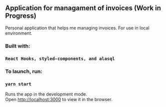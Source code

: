 ## Application for managament of invoices (Work in Progress)

Personal application that helps me managing invoices. 
For use in local environment. 

### Built with:

### `React Hooks, styled-components, and alasql`

### To launch, run:

### `yarn start`

Runs the app in the development mode.<br />
Open [http://localhost:3000](http://localhost:3000) to view it in the browser.

